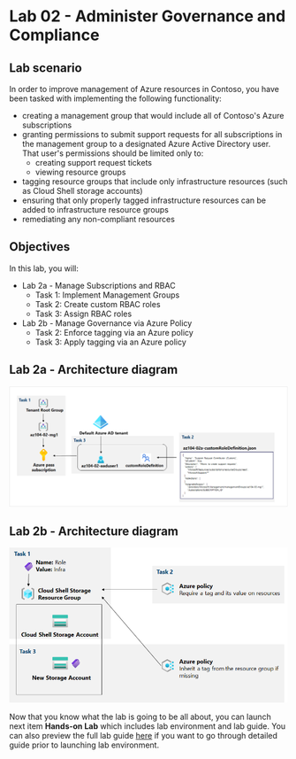 # Lab 02 - Administer Governance and Compliance

## Lab scenario
In order to improve management of Azure resources in Contoso, you have been tasked with implementing the following functionality:
- creating a management group that would include all of Contoso's Azure subscriptions
- granting permissions to submit support requests for all subscriptions in the management group to a designated Azure Active Directory user. That user's permissions should be limited only to: 
    - creating support request tickets
    - viewing resource groups 
- tagging resource groups that include only infrastructure resources (such as Cloud Shell storage accounts)
- ensuring that only properly tagged infrastructure resources can be added to infrastructure resource groups
- remediating any non-compliant resources 

## Objectives
In this lab, you will:
+ Lab 2a - Manage Subscriptions and RBAC
    + Task 1: Implement Management Groups
    + Task 2: Create custom RBAC roles 
    + Task 3: Assign RBAC roles
+ Lab 2b - Manage Governance via Azure Policy
    + Task 2: Enforce tagging via an Azure policy
    + Task 3: Apply tagging via an Azure policy

## Lab 2a - Architecture diagram
![image](../media/lab02a.png)

## Lab 2b - Architecture diagram
![image](../media/lab02b.png)

Now that you know what the lab is going to be all about, you can launch next item **Hands-on Lab** which includes lab environment and lab guide. You can also preview the full lab guide [here](https://experience.cloudlabs.ai/#/labguidepreview/84c5cd48-bf0d-4edc-9fc3-932082b0b0b9) if you want to go through detailed guide prior to launching lab environment.
